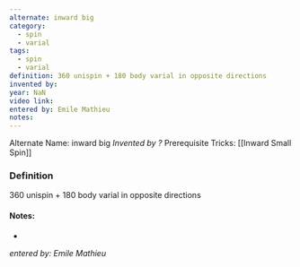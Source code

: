 ```yaml
---
alternate: inward big
category:
  - spin
  - varial
tags:
  - spin
  - varial
definition: 360 unispin + 180 body varial in opposite directions
invented by: 
year: NaN
video link: 
entered by: Emile Mathieu
notes: 
---
```

Alternate Name: inward big
*Invented by ?*
Prerequisite Tricks: [[Inward Small Spin]]

### Definition
360 unispin + 180 body varial in opposite directions


#### Notes:
- 
*entered by: Emile Mathieu*
